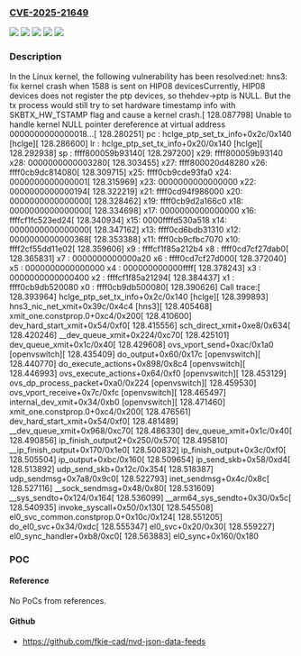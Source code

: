 ### [CVE-2025-21649](https://cve.mitre.org/cgi-bin/cvename.cgi?name=CVE-2025-21649)
![](https://img.shields.io/static/v1?label=Product&message=Linux&color=blue)
![](https://img.shields.io/static/v1?label=Version&message=&color=brightgreen)
![](https://img.shields.io/static/v1?label=Version&message=0bf5eb788512187b744ef7f79de835e6cbe85b9c%20&color=brightgreen)
![](https://img.shields.io/static/v1?label=Version&message=5.14%20&color=brightgreen)
![](https://img.shields.io/static/v1?label=Vulnerability&message=n%2Fa&color=blue)

### Description

In the Linux kernel, the following vulnerability has been resolved:net: hns3: fix kernel crash when 1588 is sent on HIP08 devicesCurrently, HIP08 devices does not register the ptp devices, so thehdev->ptp is NULL. But the tx process would still try to set hardware timestamp info with SKBTX_HW_TSTAMP flag and cause a kernel crash.[  128.087798] Unable to handle kernel NULL pointer dereference at virtual address 0000000000000018...[  128.280251] pc : hclge_ptp_set_tx_info+0x2c/0x140 [hclge][  128.286600] lr : hclge_ptp_set_tx_info+0x20/0x140 [hclge][  128.292938] sp : ffff800059b93140[  128.297200] x29: ffff800059b93140 x28: 0000000000003280[  128.303455] x27: ffff800020d48280 x26: ffff0cb9dc814080[  128.309715] x25: ffff0cb9cde93fa0 x24: 0000000000000001[  128.315969] x23: 0000000000000000 x22: 0000000000000194[  128.322219] x21: ffff0cd94f986000 x20: 0000000000000000[  128.328462] x19: ffff0cb9d2a166c0 x18: 0000000000000000[  128.334698] x17: 0000000000000000 x16: ffffcf1fc523ed24[  128.340934] x15: 0000ffffd530a518 x14: 0000000000000000[  128.347162] x13: ffff0cd6bdb31310 x12: 0000000000000368[  128.353388] x11: ffff0cb9cfbc7070 x10: ffff2cf55dd11e02[  128.359606] x9 : ffffcf1f85a212b4 x8 : ffff0cd7cf27dab0[  128.365831] x7 : 0000000000000a20 x6 : ffff0cd7cf27d000[  128.372040] x5 : 0000000000000000 x4 : 000000000000ffff[  128.378243] x3 : 0000000000000400 x2 : ffffcf1f85a21294[  128.384437] x1 : ffff0cb9db520080 x0 : ffff0cb9db500080[  128.390626] Call trace:[  128.393964]  hclge_ptp_set_tx_info+0x2c/0x140 [hclge][  128.399893]  hns3_nic_net_xmit+0x39c/0x4c4 [hns3][  128.405468]  xmit_one.constprop.0+0xc4/0x200[  128.410600]  dev_hard_start_xmit+0x54/0xf0[  128.415556]  sch_direct_xmit+0xe8/0x634[  128.420246]  __dev_queue_xmit+0x224/0xc70[  128.425101]  dev_queue_xmit+0x1c/0x40[  128.429608]  ovs_vport_send+0xac/0x1a0 [openvswitch][  128.435409]  do_output+0x60/0x17c [openvswitch][  128.440770]  do_execute_actions+0x898/0x8c4 [openvswitch][  128.446993]  ovs_execute_actions+0x64/0xf0 [openvswitch][  128.453129]  ovs_dp_process_packet+0xa0/0x224 [openvswitch][  128.459530]  ovs_vport_receive+0x7c/0xfc [openvswitch][  128.465497]  internal_dev_xmit+0x34/0xb0 [openvswitch][  128.471460]  xmit_one.constprop.0+0xc4/0x200[  128.476561]  dev_hard_start_xmit+0x54/0xf0[  128.481489]  __dev_queue_xmit+0x968/0xc70[  128.486330]  dev_queue_xmit+0x1c/0x40[  128.490856]  ip_finish_output2+0x250/0x570[  128.495810]  __ip_finish_output+0x170/0x1e0[  128.500832]  ip_finish_output+0x3c/0xf0[  128.505504]  ip_output+0xbc/0x160[  128.509654]  ip_send_skb+0x58/0xd4[  128.513892]  udp_send_skb+0x12c/0x354[  128.518387]  udp_sendmsg+0x7a8/0x9c0[  128.522793]  inet_sendmsg+0x4c/0x8c[  128.527116]  __sock_sendmsg+0x48/0x80[  128.531609]  __sys_sendto+0x124/0x164[  128.536099]  __arm64_sys_sendto+0x30/0x5c[  128.540935]  invoke_syscall+0x50/0x130[  128.545508]  el0_svc_common.constprop.0+0x10c/0x124[  128.551205]  do_el0_svc+0x34/0xdc[  128.555347]  el0_svc+0x20/0x30[  128.559227]  el0_sync_handler+0xb8/0xc0[  128.563883]  el0_sync+0x160/0x180

### POC

#### Reference
No PoCs from references.

#### Github
- https://github.com/fkie-cad/nvd-json-data-feeds

